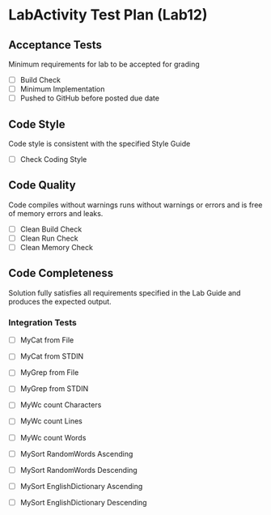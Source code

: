 # LabActivity Test Plan (Lab12)
## Acceptance Tests
Minimum requirements for lab to be accepted for grading
- [ ] Build Check
- [ ] Minimum Implementation
- [ ] Pushed to GitHub before posted due date

## Code Style
Code style is consistent with the specified Style Guide
- [ ] Check Coding Style

## Code Quality
Code compiles without warnings runs without warnings or errors and is free of memory errors and leaks.
- [ ] Clean Build Check
- [ ] Clean Run Check
- [ ] Clean Memory Check

## Code Completeness
Solution fully satisfies all requirements specified in the Lab Guide and produces the expected output.

### Integration Tests
- [ ] MyCat from File
- [ ] MyCat from STDIN
- [ ] MyGrep from File
- [ ] MyGrep from STDIN
- [ ] MyWc count Characters
- [ ] MyWc count Lines
- [ ] MyWc count Words
- [ ] MySort RandomWords Ascending
- [ ] MySort RandomWords Descending
- [ ] MySort EnglishDictionary Ascending
- [ ] MySort EnglishDictionary Descending


